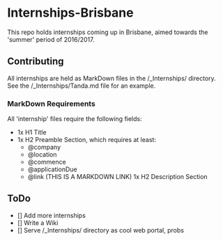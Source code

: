 # Internships-Brisbane
This repo holds internships coming up in Brisbane, aimed
towards the 'summer' period of 2016/2017.

## Contributing
All internships are held as MarkDown files in the /\_Internships/
directory. See the /\_Internships/Tanda.md file for an example.

### MarkDown Requirements
All 'internship' files require the following fields:

  - 1x H1 Title
  - 1x H2 Preamble Section, which requires at least:
    - @company
    - @location
    - @commence
    - @applicationDue
    - @link (THIS IS A MARKDOWN LINK)
  1x H2 Description Section

## ToDo
  - [] Add more internships
  - [] Write a Wiki
  - [] Serve /\_Internships/ directory as cool web portal, probs

